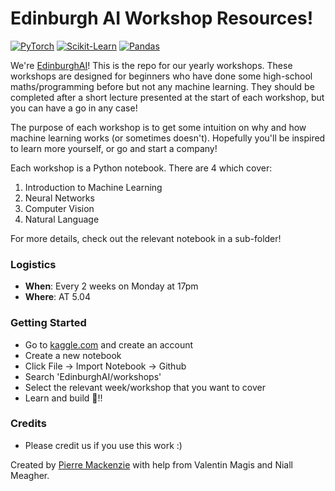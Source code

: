 # Edinburgh AI Workshop Resources!
<a href="https://pytorch.org/get-started/locally/"><img alt="PyTorch" src="https://img.shields.io/badge/PyTorch-ee4c2c?logo=pytorch&logoColor=white"></a>
<a href="https://scikit-learn.org/stable/"><img alt="Scikit-Learn" src="https://img.shields.io/badge/Scikit--Learn-F7931E?logo=scikit-learn&logoColor=white"></a>
<a href="https://pandas.pydata.org/"><img alt="Pandas" src="https://img.shields.io/badge/Pandas-150458?logo=pandas&logoColor=white"></a>

We're [EdinburghAI](https://edinburghai.org)! This is the repo for our yearly workshops. These workshops are designed for beginners who have done some high-school maths/programming before but not any machine learning. They should be completed after a short lecture presented at the start of each workshop, but you can have a go in any case! 

The purpose of each workshop is to get some intuition on why and how machine learning works (or sometimes doesn't). Hopefully you'll be inspired to learn more yourself, or go and start a company! 

Each workshop is a Python notebook. There are 4 which cover:

1. Introduction to Machine Learning
2. Neural Networks
3. Computer Vision
4. Natural Language

For more details, check out the relevant notebook in a sub-folder!

### Logistics
- **When**: Every 2 weeks on Monday at 17pm
- **Where**: AT 5.04

### Getting Started
- Go to [kaggle.com](https://kaggle.com) and create an account
- Create a new notebook
- Click File -> Import Notebook -> Github
- Search 'EdinburghAI/workshops'
- Select the relevant week/workshop that you want to cover
- Learn and build 🚀!!

### Credits
- Please credit us if you use this work :)

Created by [Pierre Mackenzie](pierre.wiki) with help from Valentin Magis and Niall Meagher.